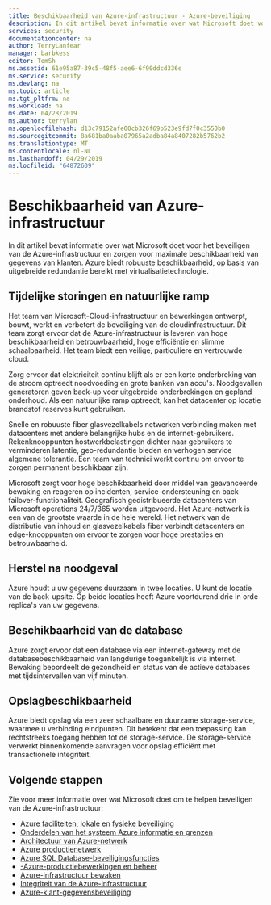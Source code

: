 ```yaml
---
title: Beschikbaarheid van Azure-infrastructuur - Azure-beveiliging
description: In dit artikel bevat informatie over wat Microsoft doet voor het beveiligen van de Azure-infrastructuur en zorgen voor maximale beschikbaarheid van gegevens van klanten.
services: security
documentationcenter: na
author: TerryLanfear
manager: barbkess
editor: TomSh
ms.assetid: 61e95a87-39c5-48f5-aee6-6f90ddcd336e
ms.service: security
ms.devlang: na
ms.topic: article
ms.tgt_pltfrm: na
ms.workload: na
ms.date: 04/28/2019
ms.author: terrylan
ms.openlocfilehash: d13c79152afe00cb326f69b523e9fd7f0c3550b0
ms.sourcegitcommit: 8a681ba0aaba07965a2adba84a8407282b5762b2
ms.translationtype: MT
ms.contentlocale: nl-NL
ms.lasthandoff: 04/29/2019
ms.locfileid: "64872609"
---
```

# <a name="azure-infrastructure-availability"></a>Beschikbaarheid van Azure-infrastructuur
In dit artikel bevat informatie over wat Microsoft doet voor het beveiligen van de Azure-infrastructuur en zorgen voor maximale beschikbaarheid van gegevens van klanten. Azure biedt robuuste beschikbaarheid, op basis van uitgebreide redundantie bereikt met virtualisatietechnologie.

## <a name="temporary-outages-and-natural-disaster"></a>Tijdelijke storingen en natuurlijke ramp
Het team van Microsoft-Cloud-infrastructuur en bewerkingen ontwerpt, bouwt, werkt en verbetert de beveiliging van de cloudinfrastructuur. Dit team zorgt ervoor dat de Azure-infrastructuur is leveren van hoge beschikbaarheid en betrouwbaarheid, hoge efficiëntie en slimme schaalbaarheid. Het team biedt een veilige, particuliere en vertrouwde cloud.

Zorg ervoor dat elektriciteit continu blijft als er een korte onderbreking van de stroom optreedt noodvoeding en grote banken van accu's. Noodgevallen generatoren geven back-up voor uitgebreide onderbrekingen en gepland onderhoud. Als een natuurlijke ramp optreedt, kan het datacenter op locatie brandstof reserves kunt gebruiken.

Snelle en robuuste fiber glasvezelkabels netwerken verbinding maken met datacenters met andere belangrijke hubs en de internet-gebruikers. Rekenknooppunten hostwerkbelastingen dichter naar gebruikers te verminderen latentie, geo-redundantie bieden en verhogen service algemene tolerantie. Een team van technici werkt continu om ervoor te zorgen permanent beschikbaar zijn.

Microsoft zorgt voor hoge beschikbaarheid door middel van geavanceerde bewaking en reageren op incidenten, service-ondersteuning en back-failover-functionaliteit. Geografisch gedistribueerde datacenters van Microsoft operations 24/7/365 worden uitgevoerd. Het Azure-netwerk is een van de grootste waarde in de hele wereld. Het netwerk van de distributie van inhoud en glasvezelkabels fiber verbindt datacenters en edge-knooppunten om ervoor te zorgen voor hoge prestaties en betrouwbaarheid.

## <a name="disaster-recovery"></a>Herstel na noodgeval
Azure houdt u uw gegevens duurzaam in twee locaties. U kunt de locatie van de back-upsite. Op beide locaties heeft Azure voortdurend drie in orde replica's van uw gegevens.

## <a name="database-availability"></a>Beschikbaarheid van de database
Azure zorgt ervoor dat een database via een internet-gateway met de databasebeschikbaarheid van langdurige toegankelijk is via internet. Bewaking beoordeelt de gezondheid en status van de actieve databases met tijdsintervallen van vijf minuten.

## <a name="storage-availability"></a>Opslagbeschikbaarheid
Azure biedt opslag via een zeer schaalbare en duurzame storage-service, waarmee u verbinding eindpunten. Dit betekent dat een toepassing kan rechtstreeks toegang hebben tot de storage-service. De storage-service verwerkt binnenkomende aanvragen voor opslag efficiënt met transactionele integriteit.

## <a name="next-steps"></a>Volgende stappen
Zie voor meer informatie over wat Microsoft doet om te helpen beveiligen van de Azure-infrastructuur:

- [Azure faciliteiten, lokale en fysieke beveiliging](azure-physical-security.md)
- [Onderdelen van het systeem Azure informatie en grenzen](azure-infrastructure-components.md)
- [Architectuur van Azure-netwerk](azure-infrastructure-network.md)
- [Azure productienetwerk](azure-production-network.md)
- [Azure SQL Database-beveiligingsfuncties](azure-infrastructure-sql.md)
- [-Azure-productiebewerkingen en beheer](azure-infrastructure-operations.md)
- [Azure-infrastructuur bewaken](azure-infrastructure-monitoring.md)
- [Integriteit van de Azure-infrastructuur](azure-infrastructure-integrity.md)
- [Azure-klant-gegevensbeveiliging](azure-protection-of-customer-data.md)
